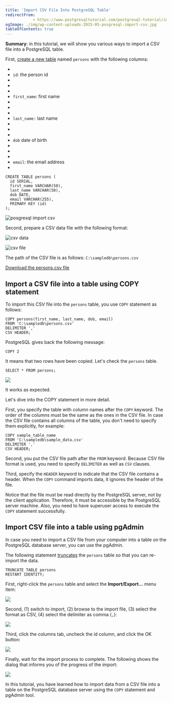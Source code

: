 ```yaml
---
title: 'Import CSV File Into PostgreSQL Table'
redirectFrom: 
            - https://www.postgresqltutorial.com/postgresql-tutorial/import-csv-file-into-posgresql-table/
ogImage: ./img/wp-content-uploads-2015-05-posgresql-import-csv.jpg
tableOfContents: true
---
```

<!-- wp:paragraph -->

**Summary**: in this tutorial, we will show you various ways to import a CSV file into a PostgreSQL table.

<!-- /wp:paragraph -->

<!-- wp:paragraph -->

First, [create a new table](https://www.postgresqltutorial.com/postgresql-tutorial/postgresql-create-table/) named `persons` with the following columns:

<!-- /wp:paragraph -->

<!-- wp:list -->

- <!-- wp:list-item -->
- `id`: the person id
- <!-- /wp:list-item -->
-
- <!-- wp:list-item -->
- `first_name`: first name
- <!-- /wp:list-item -->
-
- <!-- wp:list-item -->
- `last_name:` last name
- <!-- /wp:list-item -->
-
- <!-- wp:list-item -->
- `dob` date of birth
- <!-- /wp:list-item -->
-
- <!-- wp:list-item -->
- `email`: the email address
- <!-- /wp:list-item -->

<!-- /wp:list -->

<!-- wp:code {"language":"sql"} -->

```
CREATE TABLE persons (
  id SERIAL,
  first_name VARCHAR(50),
  last_name VARCHAR(50),
  dob DATE,
  email VARCHAR(255),
  PRIMARY KEY (id)
);
```

<!-- /wp:code -->

<!-- wp:image {"id":977} -->

![posgresql import csv](./img/wp-content-uploads-2015-05-posgresql-import-csv.jpg)

<!-- /wp:image -->

<!-- wp:paragraph -->

Second, prepare a CSV data file with the following format:

<!-- /wp:paragraph -->

<!-- wp:image {"id":978} -->

![csv data](./img/wp-content-uploads-2015-05-csv-data.jpg)

<!-- /wp:image -->

<!-- wp:image {"id":979} -->

![csv file](./img/wp-content-uploads-2015-05-csv-file.jpg)

<!-- /wp:image -->

<!-- wp:paragraph -->

The path of the CSV file is as follows: `C:\sampledb\persons.csv`

<!-- /wp:paragraph -->

<!-- wp:paragraph -->

[Download the persons.csv file](https://www.postgresqltutorial.com/wp-content/uploads/2020/07/persons.csv)

<!-- /wp:paragraph -->

<!-- wp:heading -->

## Import a CSV file into a table using COPY statement

<!-- /wp:heading -->

<!-- wp:paragraph -->

To import this CSV file into the `persons` table, you use `COPY` statement as follows:

<!-- /wp:paragraph -->

<!-- wp:code {"language":"sql"} -->

```
COPY persons(first_name, last_name, dob, email)
FROM 'C:\sampledb\persons.csv'
DELIMITER ','
CSV HEADER;
```

<!-- /wp:code -->

<!-- wp:paragraph -->

PostgreSQL gives back the following message:

<!-- /wp:paragraph -->

<!-- wp:code {"language":"shell"} -->

```
COPY 2
```

<!-- /wp:code -->

<!-- wp:paragraph -->

It means that two rows have been copied. Let's check the `persons` table.

<!-- /wp:paragraph -->

<!-- wp:code {"language":"sql"} -->

```
SELECT * FROM persons;
```

<!-- /wp:code -->

<!-- wp:image {"id":5343,"sizeSlug":"large"} -->

![](./img/wp-content-uploads-2020-07-PostgreSQL-Import-CSV.png)

<!-- /wp:image -->

<!-- wp:paragraph -->

It works as expected.

<!-- /wp:paragraph -->

<!-- wp:paragraph -->

Let's dive into the COPY statement in more detail.

<!-- /wp:paragraph -->

<!-- wp:paragraph -->

First, you specify the table with column names after the `COPY` keyword. The order of the columns must be the same as the ones in the CSV file. In case the CSV file contains all columns of the table, you don't need to specify them explicitly, for example:

<!-- /wp:paragraph -->

<!-- wp:code {"language":"sql"} -->

```
COPY sample_table_name
FROM 'C:\sampledb\sample_data.csv'
DELIMITER ','
CSV HEADER;
```

<!-- /wp:code -->

<!-- wp:paragraph -->

Second, you put the CSV file path after the `FROM` keyword. Because CSV file format is used, you need to specify `DELIMITER` as well as `CSV` clauses.

<!-- /wp:paragraph -->

<!-- wp:paragraph -->

Third, specify the `HEADER` keyword to indicate that the CSV file contains a header. When the `COPY` command imports data, it ignores the header of the file.

<!-- /wp:paragraph -->

<!-- wp:paragraph -->

Notice that the file must be read directly by the PostgreSQL server, not by the client application. Therefore, it must be accessible by the PostgreSQL server machine. Also, you need to have superuser access to execute the `COPY` statement successfully.

<!-- /wp:paragraph -->

<!-- wp:heading -->

## Import CSV file into a table using pgAdmin

<!-- /wp:heading -->

<!-- wp:paragraph -->

In case you need to import a CSV file from your computer into a table on the PostgreSQL database server, you can use the pgAdmin.

<!-- /wp:paragraph -->

<!-- wp:paragraph -->

The following statement [truncates](https://www.postgresqltutorial.com/postgresql-tutorial/postgresql-truncate-table/) the `persons` table so that you can re-import the data.

<!-- /wp:paragraph -->

<!-- wp:code {"language":"sql"} -->

```
TRUNCATE TABLE persons
RESTART IDENTITY;
```

<!-- /wp:code -->

<!-- wp:paragraph -->

First, right-click the `persons` table and select the **Import/Export...** menu item:

<!-- /wp:paragraph -->

<!-- wp:image {"id":5344,"sizeSlug":"large"} -->

![](./img/wp-content-uploads-2020-07-PostgreSQL-Import-CSV-pgAdmin-Step-1.png)

<!-- /wp:image -->

<!-- wp:paragraph -->

Second, (1) switch to import, (2) browse to the import file, (3) select the format as CSV, (4) select the delimiter as comma (`,`):

<!-- /wp:paragraph -->

<!-- wp:image {"id":5345,"sizeSlug":"large"} -->

![](./img/wp-content-uploads-2020-07-PostgreSQL-Import-CSV-pgAdmin-Step-2.png)

<!-- /wp:image -->

<!-- wp:paragraph -->

Third, click the columns tab, uncheck the id column, and click the OK button:

<!-- /wp:paragraph -->

<!-- wp:image {"id":5346,"sizeSlug":"large"} -->

![](./img/wp-content-uploads-2020-07-PostgreSQL-Import-CSV-pgAdmin-Step-3.png)

<!-- /wp:image -->

<!-- wp:paragraph -->

Finally, wait for the import process to complete. The following shows the dialog that informs you of the progress of the import:

<!-- /wp:paragraph -->

<!-- wp:image {"id":5347,"sizeSlug":"large"} -->

![](./img/wp-content-uploads-2020-07-PostgreSQL-Import-CSV-pgAdmin-Step-4.png)

<!-- /wp:image -->

<!-- wp:paragraph -->

In this tutorial, you have learned how to import data from a CSV file into a table on the PostgreSQL database server using the `COPY` statement and pgAdmin tool.

<!-- /wp:paragraph -->
